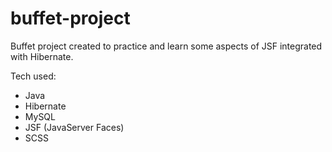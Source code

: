 # buffet-project
Buffet project created to practice and learn some aspects of JSF integrated with Hibernate.

Tech used:
<ul>
<li>Java</li>
<li>Hibernate</li>
<li>MySQL</li>
<li>JSF (JavaServer Faces)</li>
<li>SCSS</li>
</ul>